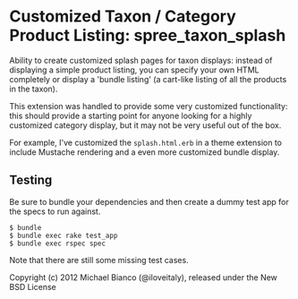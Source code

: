 Customized Taxon / Category Product Listing: spree_taxon_splash
===========================================

Ability to create customized splash pages for taxon displays: instead of displaying a simple product listing,
you can specify your own HTML completely or display a 'bundle listing' (a cart-like listing of all the products in the taxon).  

This extension was handled to provide some very customized functionality: this should provide a starting point for anyone
looking for a highly customized category display, but it may not be very useful out of the box.  

For example, I've customized the `splash.html.erb` in a theme extension to include Mustache rendering and a even more customized bundle display.

Testing
-------

Be sure to bundle your dependencies and then create a dummy test app for the specs to run against.

    $ bundle
    $ bundle exec rake test_app
    $ bundle exec rspec spec

Note that there are still some missing test cases.  

Copyright (c) 2012 Michael Bianco (@iloveitaly), released under the New BSD License
